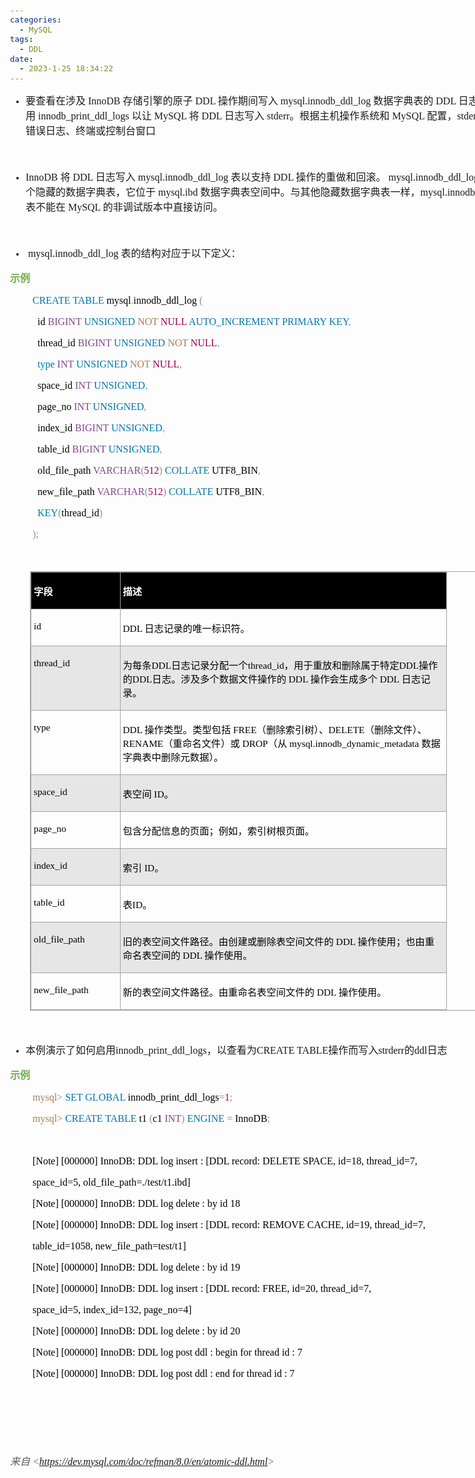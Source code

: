 ```yaml
---
categories:
  - MySQL
tags:
  - DDL
date:
  - 2023-1-25 18:34:22
---
```


<body lang=zh-CN style='font-family:Calibri;font-size:11.0pt'>
<!--StartFragment-->

<div style='direction:ltr;border-width:100%'>

<div style='direction:ltr;margin-top:0in;margin-left:0in;width:8.4625in'>

<div style='direction:ltr;margin-top:0in;margin-left:0in;width:8.4625in'>

<ul type=disc style='direction:ltr;unicode-bidi:embed;margin-top:0in;
 margin-bottom:0in'>
 <li style='margin-top:0;margin-bottom:0;vertical-align:middle'><span
     style='font-family:"Microsoft YaHei UI";font-size:12.0pt'>要查看在涉及</span><span
     style='font-family:"Comic Sans MS";font-size:12.0pt'> InnoDB </span><span
     style='font-family:"Microsoft YaHei UI";font-size:12.0pt'>存储引擎的原子</span><span
     style='font-family:"Comic Sans MS";font-size:12.0pt'> DDL </span><span
     style='font-family:"Microsoft YaHei UI";font-size:12.0pt'>操作期间写入</span><span
     style='font-family:"Comic Sans MS";font-size:12.0pt'> mysql.innodb_ddl_log
     </span><span style='font-family:"Microsoft YaHei UI";font-size:12.0pt'>数据字典表的</span><span
     style='font-family:"Comic Sans MS";font-size:12.0pt'> DDL </span><span
     style='font-family:"Microsoft YaHei UI";font-size:12.0pt'>日志，请启用</span><span
     style='font-family:"Comic Sans MS";font-size:12.0pt'>
     innodb_print_ddl_logs </span><span style='font-family:"Microsoft YaHei UI";
     font-size:12.0pt'>以让</span><span style='font-family:"Comic Sans MS";
     font-size:12.0pt'> MySQL </span><span style='font-family:"Microsoft YaHei UI";
     font-size:12.0pt'>将</span><span style='font-family:"Comic Sans MS";
     font-size:12.0pt'> DDL </span><span style='font-family:"Microsoft YaHei UI";
     font-size:12.0pt'>日志写入</span><span style='font-family:"Comic Sans MS";
     font-size:12.0pt'> stderr</span><span style='font-family:"Microsoft YaHei UI";
     font-size:12.0pt'>。根据主机操作系统和</span><span style='font-family:"Comic Sans MS";
     font-size:12.0pt'> MySQL </span><span style='font-family:"Microsoft YaHei UI";
     font-size:12.0pt'>配置，</span><span style='font-family:"Comic Sans MS";
     font-size:12.0pt'>stderr </span><span style='font-family:"Microsoft YaHei UI";
     font-size:12.0pt'>可能是错误日志、终端或控制台窗口</span></li>
</ul>

<p style='margin-left:.375in;font-family:"Comic Sans MS";font-size:
12.0pt'>&nbsp;</p>

<ul type=disc style='direction:ltr;unicode-bidi:embed;margin-top:0in;
 margin-bottom:0in'>
 <li style='margin-top:0;margin-bottom:0;vertical-align:middle'><span
     style='font-family:"Comic Sans MS";font-size:12.0pt'>InnoDB </span><span
     style='font-family:"Microsoft YaHei UI";font-size:12.0pt'>将</span><span
     style='font-family:"Comic Sans MS";font-size:12.0pt'> DDL </span><span
     style='font-family:"Microsoft YaHei UI";font-size:12.0pt'>日志写入</span><span
     style='font-family:"Comic Sans MS";font-size:12.0pt'> mysql.innodb_ddl_log
     </span><span style='font-family:"Microsoft YaHei UI";font-size:12.0pt'>表以支持</span><span
     style='font-family:"Comic Sans MS";font-size:12.0pt'> DDL </span><span
     style='font-family:"Microsoft YaHei UI";font-size:12.0pt'>操作的重做和回滚。</span><span
     style='font-family:"Comic Sans MS";font-size:12.0pt'> mysql.innodb_ddl_log
     </span><span style='font-family:"Microsoft YaHei UI";font-size:12.0pt'>表是一个隐藏的数据字典表，它位于</span><span
     style='font-family:"Comic Sans MS";font-size:12.0pt'> mysql.ibd </span><span
     style='font-family:"Microsoft YaHei UI";font-size:12.0pt'>数据字典表空间中。与其他隐藏数据字典表一样，</span><span
     style='font-family:"Comic Sans MS";font-size:12.0pt'>mysql.innodb_ddl_log </span><span
     style='font-family:"Microsoft YaHei UI";font-size:12.0pt'>表不能在</span><span
     style='font-family:"Comic Sans MS";font-size:12.0pt'> MySQL </span><span
     style='font-family:"Microsoft YaHei UI";font-size:12.0pt'>的非调试版本中直接访问。 </span></li>
</ul>

<p style='margin-left:.375in;font-family:"Comic Sans MS";font-size:
12.0pt'>&nbsp;</p>

<ul type=disc style='direction:ltr;unicode-bidi:embed;margin-top:0in;
 margin-bottom:0in'>
 <li style='margin-top:0;margin-bottom:0;vertical-align:middle'><span
     style='font-family:"Comic Sans MS";font-size:12.0pt'><span
     style='mso-spacerun:yes'> </span>mysql.innodb_ddl_log </span><span
     style='font-family:"Microsoft YaHei UI";font-size:12.0pt'>表的结构对应于以下定义：</span></li>
</ul>

<p style='font-family:"Microsoft YaHei UI";font-size:12.0pt;
color:#70AD47'><span style='font-weight:bold'>示例</span></p>

<p style='margin-left:.375in;font-family:"Comic Sans MS";font-size:
12.0pt' lang=en-US><span style='color:#0077AA'>CREATE TABLE</span><span
style='color:black'> mysql</span><span style='color:#909090'>.</span><span
style='color:black'>innodb_ddl_log </span><span style='color:#909090'>(</span></p>

<p style='margin-left:.375in;font-family:"Comic Sans MS";font-size:
12.0pt' lang=en-US><span style='color:black'><span style='mso-spacerun:yes'> 
</span>id </span><span style='color:#834689'>BIGINT </span><span
style='color:#0077AA'>UNSIGNED </span><span style='color:#A67F59'>NOT </span><span
style='color:#990055'>NULL </span><span style='color:#0077AA'>AUTO_INCREMENT
PRIMARY KEY</span><span style='color:#909090'>,</span></p>

<p style='margin-left:.375in;font-family:"Comic Sans MS";font-size:
12.0pt' lang=en-US><span style='color:black'><span style='mso-spacerun:yes'> 
</span>thread_id </span><span style='color:#834689'>BIGINT </span><span
style='color:#0077AA'>UNSIGNED </span><span style='color:#A67F59'>NOT </span><span
style='color:#990055'>NULL</span><span style='color:#909090'>,</span></p>

<p style='margin-left:.375in;font-family:"Comic Sans MS";font-size:
12.0pt' lang=en-US><span style='color:black'><span style='mso-spacerun:yes'> 
</span></span><span style='color:#0077AA'>type </span><span style='color:#834689'>INT
</span><span style='color:#0077AA'>UNSIGNED </span><span style='color:#A67F59'>NOT
</span><span style='color:#990055'>NULL</span><span style='color:#909090'>,</span></p>

<p style='margin-left:.375in;font-family:"Comic Sans MS";font-size:
12.0pt' lang=en-US><span style='color:black'><span style='mso-spacerun:yes'> 
</span>space_id </span><span style='color:#834689'>INT </span><span
style='color:#0077AA'>UNSIGNED</span><span style='color:#909090'>,</span></p>

<p style='margin-left:.375in;font-family:"Comic Sans MS";font-size:
12.0pt' lang=en-US><span style='color:black'><span style='mso-spacerun:yes'> 
</span>page_no </span><span style='color:#834689'>INT </span><span
style='color:#0077AA'>UNSIGNED</span><span style='color:#909090'>,</span></p>

<p style='margin-left:.375in;font-family:"Comic Sans MS";font-size:
12.0pt' lang=en-US><span style='color:black'><span style='mso-spacerun:yes'> 
</span>index_id </span><span style='color:#834689'>BIGINT </span><span
style='color:#0077AA'>UNSIGNED</span><span style='color:#909090'>,</span></p>

<p style='margin-left:.375in;font-family:"Comic Sans MS";font-size:
12.0pt' lang=en-US><span style='color:black'><span style='mso-spacerun:yes'> 
</span>table_id </span><span style='color:#834689'>BIGINT </span><span
style='color:#0077AA'>UNSIGNED</span><span style='color:#909090'>,</span></p>

<p style='margin-left:.375in;font-family:"Comic Sans MS";font-size:
12.0pt' lang=en-US><span style='color:black'><span style='mso-spacerun:yes'> 
</span>old_file_path </span><span style='color:#834689'>VARCHAR</span><span
style='color:#909090'>(</span><span style='color:#990055'>512</span><span
style='color:#909090'>) </span><span style='color:#0077AA'>COLLATE</span><span
style='color:black'> UTF8_BIN</span><span style='color:#909090'>,</span></p>

<p style='margin-left:.375in;font-family:"Comic Sans MS";font-size:
12.0pt' lang=en-US><span style='color:black'><span style='mso-spacerun:yes'> 
</span>new_file_path </span><span style='color:#834689'>VARCHAR</span><span
style='color:#909090'>(</span><span style='color:#990055'>512</span><span
style='color:#909090'>) </span><span style='color:#0077AA'>COLLATE</span><span
style='color:black'> UTF8_BIN</span><span style='color:#909090'>,</span></p>

<p style='margin-left:.375in;font-family:"Comic Sans MS";font-size:
12.0pt' lang=en-US><span style='color:black'><span style='mso-spacerun:yes'> 
</span></span><span style='color:#0077AA'>KEY</span><span style='color:#909090'>(</span><span
style='color:black'>thread_id</span><span style='color:#909090'>)</span></p>

<p style='margin-left:.375in;font-family:"Comic Sans MS";font-size:
12.0pt;color:#909090' lang=en-US>);</p>

<p style='margin-left:.375in;font-family:SimSun;font-size:12.0pt'>&nbsp;</p>

<div style='direction:ltr'>

<table border=1 cellpadding=0 cellspacing=0 valign=top style='direction:ltr;
 border-collapse:collapse;border-style:solid;border-color:#A3A3A3;border-width:
 1pt;margin-left:.3333in' title="" summary="">
 <tr>
  <td style='border-style:solid;border-color:#A3A3A3;border-width:1pt;
  background-color:black;vertical-align:top;width:1.3909in;padding:2.0pt 3.0pt 2.0pt 3.0pt'>
  <p style='font-family:"Microsoft YaHei UI";font-size:11.5pt;
  color:white'><span style='font-weight:bold'>字段</span></p>
  </td>
  <td style='border-style:solid;border-color:#A3A3A3;border-width:1pt;
  background-color:black;vertical-align:top;width:5.2812in;padding:2.0pt 3.0pt 2.0pt 3.0pt'>
  <p style='font-family:"Microsoft YaHei UI";font-size:11.5pt;
  color:white'><span style='font-weight:bold'>描述</span></p>
  </td>
 </tr>
 <tr>
  <td style='border-style:solid;border-color:#A3A3A3;border-width:1pt;
  vertical-align:top;width:1.3909in;padding:2.0pt 3.0pt 2.0pt 3.0pt'>
  <p style='font-family:"Comic Sans MS";font-size:11.5pt;color:black'>id</p>
  </td>
  <td style='border-style:solid;border-color:#A3A3A3;border-width:1pt;
  vertical-align:top;width:5.2812in;padding:2.0pt 3.0pt 2.0pt 3.0pt'>
  <p style='font-size:11.5pt;color:black'><span style='font-family:
  "Comic Sans MS"'>DDL </span><span style='font-family:"Microsoft YaHei UI"'>日志记录的唯一标识符。</span></p>
  </td>
 </tr>
 <tr>
  <td style='border-style:solid;border-color:#A3A3A3;border-width:1pt;
  background-color:#E7E6E6;vertical-align:top;width:1.3909in;padding:2.0pt 3.0pt 2.0pt 3.0pt'>
  <p style='font-family:"Comic Sans MS";font-size:11.5pt;color:black'>thread_id</p>
  </td>
  <td style='border-style:solid;border-color:#A3A3A3;border-width:1pt;
  background-color:#E7E6E6;vertical-align:top;width:5.3506in;padding:2.0pt 3.0pt 2.0pt 3.0pt'>
  <p style='font-size:11.5pt;color:black'><span style='font-family:
  "Microsoft YaHei UI"'>为每条</span><span style='font-family:"Comic Sans MS"'>DDL</span><span
  style='font-family:"Microsoft YaHei UI"'>日志记录分配一个</span><span
  style='font-family:"Comic Sans MS"'>thread_id</span><span style='font-family:
  "Microsoft YaHei UI"'>，用于重放和删除属于特定</span><span style='font-family:"Comic Sans MS"'>DDL</span><span
  style='font-family:"Microsoft YaHei UI"'>操作的</span><span style='font-family:
  "Comic Sans MS"'>DDL</span><span style='font-family:"Microsoft YaHei UI"'>日志。涉及多个数据文件操作的</span><span
  style='font-family:"Comic Sans MS"'> DDL </span><span style='font-family:
  "Microsoft YaHei UI"'>操作会生成多个</span><span style='font-family:"Comic Sans MS"'>
  DDL </span><span style='font-family:"Microsoft YaHei UI"'>日志记录。</span></p>
  </td>
 </tr>
 <tr>
  <td style='border-style:solid;border-color:#A3A3A3;border-width:1pt;
  vertical-align:top;width:1.3909in;padding:2.0pt 3.0pt 2.0pt 3.0pt'>
  <p style='font-family:"Comic Sans MS";font-size:11.5pt;color:black'>type</p>
  </td>
  <td style='border-style:solid;border-color:#A3A3A3;border-width:1pt;
  vertical-align:top;width:5.2812in;padding:2.0pt 3.0pt 2.0pt 3.0pt'>
  <p style='font-size:11.5pt;color:black'><span style='font-family:
  "Comic Sans MS"'>DDL </span><span style='font-family:"Microsoft YaHei UI"'>操作类型。类型包括</span><span
  style='font-family:"Comic Sans MS"'> FREE</span><span style='font-family:
  "Microsoft YaHei UI"'>（删除索引树）、</span><span style='font-family:"Comic Sans MS"'>DELETE</span><span
  style='font-family:"Microsoft YaHei UI"'>（删除文件）、</span><span
  style='font-family:"Comic Sans MS"'>RENAME</span><span style='font-family:
  "Microsoft YaHei UI"'>（重命名文件）或</span><span style='font-family:"Comic Sans MS"'>
  DROP</span><span style='font-family:"Microsoft YaHei UI"'>（从</span><span
  style='font-family:"Comic Sans MS"'> mysql.innodb_dynamic_metadata </span><span
  style='font-family:"Microsoft YaHei UI"'>数据字典表中删除元数据）。</span></p>
  </td>
 </tr>
 <tr>
  <td style='border-style:solid;border-color:#A3A3A3;border-width:1pt;
  background-color:#E7E6E6;vertical-align:top;width:1.3909in;padding:2.0pt 3.0pt 2.0pt 3.0pt'>
  <p style='font-family:"Comic Sans MS";font-size:11.5pt;color:black'>space_id</p>
  </td>
  <td style='border-style:solid;border-color:#A3A3A3;border-width:1pt;
  background-color:#E7E6E6;vertical-align:top;width:5.2812in;padding:2.0pt 3.0pt 2.0pt 3.0pt'>
  <p style='font-size:11.5pt;color:black'><span style='font-family:
  "Microsoft YaHei UI"'>表空间</span><span style='font-family:"Comic Sans MS"'> ID</span><span
  style='font-family:"Microsoft YaHei UI"'>。</span></p>
  </td>
 </tr>
 <tr>
  <td style='border-style:solid;border-color:#A3A3A3;border-width:1pt;
  vertical-align:top;width:1.3909in;padding:2.0pt 3.0pt 2.0pt 3.0pt'>
  <p style='font-family:"Comic Sans MS";font-size:11.5pt;color:black'>page_no</p>
  </td>
  <td style='border-style:solid;border-color:#A3A3A3;border-width:1pt;
  vertical-align:top;width:5.2812in;padding:2.0pt 3.0pt 2.0pt 3.0pt'>
  <p style='font-family:"Microsoft YaHei UI";font-size:11.5pt;
  color:black'>包含分配信息的页面；例如，索引树根页面。</p>
  </td>
 </tr>
 <tr>
  <td style='border-style:solid;border-color:#A3A3A3;border-width:1pt;
  background-color:#E7E6E6;vertical-align:top;width:1.3909in;padding:2.0pt 3.0pt 2.0pt 3.0pt'>
  <p style='font-family:"Comic Sans MS";font-size:11.5pt;color:black'>index_id</p>
  </td>
  <td style='border-style:solid;border-color:#A3A3A3;border-width:1pt;
  background-color:#E7E6E6;vertical-align:top;width:5.2812in;padding:2.0pt 3.0pt 2.0pt 3.0pt'>
  <p style='font-size:11.5pt;color:black'><span style='font-family:
  "Microsoft YaHei UI"'>索引</span><span style='font-family:"Comic Sans MS"'> ID</span><span
  style='font-family:"Microsoft YaHei UI"'>。</span></p>
  </td>
 </tr>
 <tr>
  <td style='border-style:solid;border-color:#A3A3A3;border-width:1pt;
  vertical-align:top;width:1.3909in;padding:2.0pt 3.0pt 2.0pt 3.0pt'>
  <p style='font-family:"Comic Sans MS";font-size:11.5pt;color:black'>table_id</p>
  </td>
  <td style='border-style:solid;border-color:#A3A3A3;border-width:1pt;
  vertical-align:top;width:5.2812in;padding:2.0pt 3.0pt 2.0pt 3.0pt'>
  <p style='font-size:11.5pt;color:black'><span style='font-family:
  "Microsoft YaHei UI"'>表</span><span style='font-family:"Comic Sans MS"'>ID</span><span
  style='font-family:"Microsoft YaHei UI"'>。</span></p>
  </td>
 </tr>
 <tr>
  <td style='border-style:solid;border-color:#A3A3A3;border-width:1pt;
  background-color:#E7E6E6;vertical-align:top;width:1.3909in;padding:2.0pt 3.0pt 2.0pt 3.0pt'>
  <p style='font-family:"Comic Sans MS";font-size:11.5pt;color:black'>old_file_path</p>
  </td>
  <td style='border-style:solid;border-color:#A3A3A3;border-width:1pt;
  background-color:#E7E6E6;vertical-align:top;width:5.3506in;padding:2.0pt 3.0pt 2.0pt 3.0pt'>
  <p style='font-size:11.5pt;color:black'><span style='font-family:
  "Microsoft YaHei UI"'>旧的表空间文件路径。由创建或删除表空间文件的</span><span style='font-family:
  "Comic Sans MS"'> DDL </span><span style='font-family:"Microsoft YaHei UI"'>操作使用；也由重命名表空间的</span><span
  style='font-family:"Comic Sans MS"'> DDL </span><span style='font-family:
  "Microsoft YaHei UI"'>操作使用。</span></p>
  </td>
 </tr>
 <tr>
  <td style='border-style:solid;border-color:#A3A3A3;border-width:1pt;
  vertical-align:top;width:1.3909in;padding:2.0pt 3.0pt 2.0pt 3.0pt'>
  <p style='font-family:"Comic Sans MS";font-size:11.5pt;color:black'>new_file_path</p>
  </td>
  <td style='border-style:solid;border-color:#A3A3A3;border-width:1pt;
  vertical-align:top;width:5.2812in;padding:2.0pt 3.0pt 2.0pt 3.0pt'>
  <p style='font-size:11.5pt;color:black'><span style='font-family:
  "Microsoft YaHei UI"'>新的表空间文件路径。由重命名表空间文件的</span><span style='font-family:
  "Comic Sans MS"'> DDL </span><span style='font-family:"Microsoft YaHei UI"'>操作使用。</span></p>
  </td>
 </tr>
</table>

</div>

<p style='margin-left:.375in;font-family:"Comic Sans MS";font-size:
12.0pt'>&nbsp;</p>

<ul type=disc style='direction:ltr;unicode-bidi:embed;margin-top:0in;
 margin-bottom:0in'>
 <li style='margin-top:0;margin-bottom:0;vertical-align:middle'><span
     style='font-family:"Microsoft YaHei UI";font-size:12.0pt'>本例演示了如何启用</span><span
     style='font-family:"Comic Sans MS";font-size:12.0pt'>innodb_print_ddl_logs</span><span
     style='font-family:"Microsoft YaHei UI";font-size:12.0pt'>，以查看为</span><span
     style='font-family:"Comic Sans MS";font-size:12.0pt'>CREATE TABLE</span><span
     style='font-family:"Microsoft YaHei UI";font-size:12.0pt'>操作而写入</span><span
     style='font-family:"Comic Sans MS";font-size:12.0pt'>strderr</span><span
     style='font-family:"Microsoft YaHei UI";font-size:12.0pt'>的</span><span
     style='font-family:"Comic Sans MS";font-size:12.0pt'>ddl</span><span
     style='font-family:"Microsoft YaHei UI";font-size:12.0pt'>日志</span></li>
</ul>

<p style='font-family:"Microsoft YaHei UI";font-size:12.0pt;
color:#70AD47'><span style='font-weight:bold'>示例</span></p>

<p style='margin-left:.375in;font-family:"Comic Sans MS";font-size:
12.0pt' lang=en-US><span style='color:#A67F59'>mysql&gt; </span><span
style='color:#0077AA'>SET GLOBAL</span><span style='color:black'>
innodb_print_ddl_logs</span><span style='color:#A67F59'>=</span><span
style='color:#990055'>1</span><span style='color:#909090'>;</span></p>

<p style='margin-left:.375in;font-family:"Comic Sans MS";font-size:
12.0pt' lang=en-US><span style='color:#A67F59'>mysql&gt; </span><span
style='color:#0077AA'>CREATE TABLE</span><span style='color:black'> t1 </span><span
style='color:#909090'>(</span><span style='color:black'>c1 </span><span
style='color:#834689'>INT</span><span style='color:#909090'>) </span><span
style='color:#0077AA'>ENGINE </span><span style='color:#A67F59'>=</span><span
style='color:black'> InnoDB</span><span style='color:#909090'>;</span></p>

<p style='margin-left:.375in;font-family:"Comic Sans MS";font-size:
12.0pt;color:#70AD47'>&nbsp;</p>

<p style='margin-left:.375in;font-family:"Comic Sans MS";font-size:
12.0pt;color:black' lang=en-US>[Note] [000000] InnoDB: DDL log insert : [DDL
record: DELETE SPACE, id=18, thread_id=7,</p>

<p style='margin-left:.375in;font-family:"Comic Sans MS";font-size:
12.0pt;color:black' lang=en-US>space_id=5, old_file_path=./test/t1.ibd]</p>

<p style='margin-left:.375in;font-family:"Comic Sans MS";font-size:
12.0pt;color:black' lang=en-US>[Note] [000000] InnoDB: DDL log delete : by id
18</p>

<p style='margin-left:.375in;font-family:"Comic Sans MS";font-size:
12.0pt;color:black' lang=en-US>[Note] [000000] InnoDB: DDL log insert : [DDL
record: REMOVE CACHE, id=19, thread_id=7,</p>

<p style='margin-left:.375in;font-family:"Comic Sans MS";font-size:
12.0pt;color:black' lang=en-US>table_id=1058, new_file_path=test/t1]</p>

<p style='margin-left:.375in;font-family:"Comic Sans MS";font-size:
12.0pt;color:black' lang=en-US>[Note] [000000] InnoDB: DDL log delete : by id
19</p>

<p style='margin-left:.375in;font-family:"Comic Sans MS";font-size:
12.0pt;color:black' lang=en-US>[Note] [000000] InnoDB: DDL log insert : [DDL
record: FREE, id=20, thread_id=7,</p>

<p style='margin-left:.375in;font-family:"Comic Sans MS";font-size:
12.0pt;color:black' lang=en-US>space_id=5, index_id=132, page_no=4]</p>

<p style='margin-left:.375in;font-family:"Comic Sans MS";font-size:
12.0pt;color:black' lang=en-US>[Note] [000000] InnoDB: DDL log delete : by id
20</p>

<p style='margin-left:.375in;font-family:"Comic Sans MS";font-size:
12.0pt;color:black' lang=en-US>[Note] [000000] InnoDB: DDL log post ddl : begin
for thread id : 7</p>

<p style='margin-left:.375in;font-family:"Comic Sans MS";font-size:
12.0pt;color:black' lang=en-US>[Note] [000000] InnoDB: DDL log post ddl : end
for thread id : 7</p>

<p style='font-family:"Microsoft YaHei UI";font-size:12.0pt;
color:#70AD47'>&nbsp;</p>

<p style='font-family:"Microsoft YaHei UI";font-size:12.0pt;
color:#70AD47'>&nbsp;</p>

<p style='font-family:"Microsoft YaHei UI";font-size:12.0pt'>&nbsp;</p>

<p><cite style='font-size:12.0pt;color:#595959'><span
style='font-family:"Microsoft YaHei UI"'>来自</span><span style='font-family:
"Comic Sans MS"'> &lt;</span><a
href="https://dev.mysql.com/doc/refman/8.0/en/atomic-ddl.html"><span
style='font-family:"Comic Sans MS"'>https://dev.mysql.com/doc/refman/8.0/en/atomic-ddl.html</span></a><span
style='font-family:"Comic Sans MS"'>&gt; </span></cite></p>

<p><cite style='font-family:"Microsoft YaHei UI";font-size:9.0pt;
color:#70AD47'>&nbsp;</cite></p>

</div>

</div>

</div>

<!--EndFragment-->
</body>
